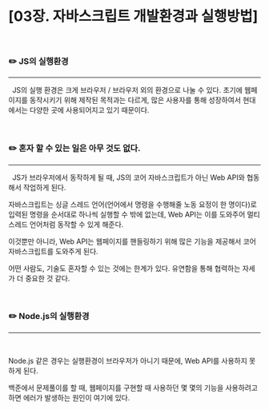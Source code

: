 # [03장. 자바스크립트 개발환경과 실행방법]

</br>

### ✏️ JS의 실행환경

---

&nbsp; JS의 실행 환경은 크게 브라우저 / 브라우저 외의 환경으로 나눌 수 있다. 초기에 웹페이지를 동작시키기 위해 제작된 목적과는 다르게, 많은 사용자를 통해 성장하여서 현대에서는 다양한 곳에 사용되어지고 있기 때문이다.

</br>

### ✏️ 혼자 할 수 있는 일은 아무 것도 없다.

---

&nbsp; JS가 브라우저에서 동작하게 될 때, JS의 코어 자바스크립트가 아닌 Web API와 협동해서 작업하게 된다.

자바스크립트는 싱글 스레드 언어(언어에서 명령을 수행해줄 노동 요정이 한 명이다)로 입력된 명령을 순서대로 하나씩 실행할 수 밖에 없는데, Web API는 이를 도와주어 멀티 스레드 언어처럼 동작할 수 있게 해준다.

이것뿐만 아니라, Web API는 웹페이지를 핸들링하기 위해 많은 기능을 제공해서 코어 자바스크립트를 도와주게 된다.

어떤 사람도, 기술도 혼자할 수 있는 것에는 한계가 있다. 유연함을 통해 협력하는 자세가 더 중요한 것 같다.

</br>

### ✏️ Node.js의 실행환경

---

&nbsp;

Node.js 같은 경우는 실행환경이 브라우저가 아니기 때문에, Web API를 사용하지 못하게 된다.

백준에서 문제풀이를 할 때, 웹페이지를 구현할 때 사용하던 몇 몇의 기능을 사용하려고 하면 에러가 발생하는 원인이 여기에 있다.
